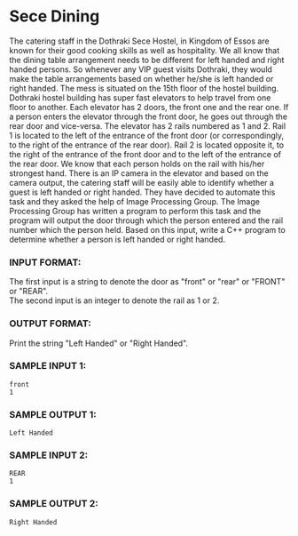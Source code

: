 # Sece Dining

The catering staff in the Dothraki Sece Hostel, in Kingdom of Essos are 
known for their good cooking skills as well as hospitality. We all know 
that the dining table arrangement needs to be different for left handed 
and right handed persons. So whenever any VIP guest visits Dothraki, they 
would make the table arrangements based on whether he/she is left handed 
or right handed. The mess is situated on the 15th floor of the hostel 
building. Dothraki hostel building has super fast elevators to help 
travel from one floor to another. Each elevator has 2 doors, the front 
one and the rear one. If a person enters the elevator through the front 
door, he goes out through the rear door and vice-versa. The elevator has 
2 rails numbered as 1 and 2. Rail 1 is located to the left of the 
entrance of the front door (or correspondingly, to the right of the 
entrance of the rear door). Rail 2 is located opposite it, to the right 
of the entrance of the front door and to the left of the entrance of the 
rear door. We know that each person holds on the rail with his/her 
strongest hand. There is an IP camera in the elevator and based on the 
camera output, the catering staff will be easily able to identify whether 
a guest is left handed or right handed. They have decided to automate 
this task and they asked the help of Image Processing Group. The Image 
Processing Group has written a program to perform this task and the 
program will output the door through which the person entered and the 
rail number which the person held. Based on this input, write a C++ 
program to determine whether a person is left handed or right handed.

### INPUT FORMAT:

The first input is a string to denote the door as "front" or "rear" or "FRONT" or "REAR". <br>
The second input is an integer to denote the rail as 1 or 2.

### OUTPUT FORMAT:

Print the string "Left Handed" or "Right Handed".

### SAMPLE INPUT 1:

```
front
1
```

### SAMPLE OUTPUT 1:

```
Left Handed
```

### SAMPLE INPUT 2:

```
REAR
1
```

### SAMPLE OUTPUT 2:

```
Right Handed
```
